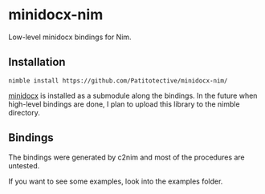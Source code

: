# minidocx-nim
Low-level minidocx bindings for Nim.

## Installation
```
nimble install https://github.com/Patitotective/minidocx-nim/
```
[minidocx](https://github.com/totravel/minidocx) is installed as a submodule along the bindings.
In the future when high-level bindings are done, I plan to upload this library to the nimble directory.

## Bindings
The bindings were generated by c2nim and most of the procedures are untested.

If you want to see some examples, look into the examples folder.


